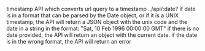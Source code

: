 timestamp API which converts url query to a timestamp ../api/:date?
if date is in a format that can be parsed by the Date object, or if it is a UNIX timestamp, the API will return a JSON object with the unix code and the date in a string in the format: "Sat, 10 Feb 1996 00:00:00 GMT"
if there is no date provided, the API will return an object with the current date.
if the date is in the wrong format, the API will return an error
